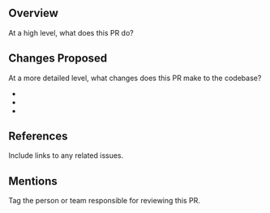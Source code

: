 ## Overview
At a high level, what does this PR do?

## Changes Proposed
At a more detailed level, what changes does this PR make to the codebase?

- 
- 
- 

## References
Include links to any related issues.

## Mentions
Tag the person or team responsible for reviewing this PR.